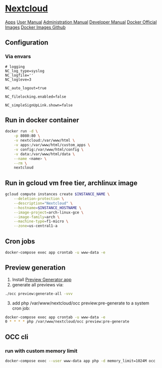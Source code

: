 # [Nextcloud](https://nextcloud.com)

[Apps](https://apps.nextcloud.com)
[User Manual](https://docs.nextcloud.com/server/21/user_manual/)
[Administration Manual](https://docs.nextcloud.com/server/21/admin_manual/)
[Developer Manual](https://docs.nextcloud.com/server/21/developer_manual/)
[Docker Official Images](https://hub.docker.com/_/nextcloud)
[Docker Images Github](https://github.com/nextcloud/docker)

## Configuration

### Via envars

```.env
# logging
NC_log_type=syslog
NC_logfile=''
NC_logleve=3

NC_auto_logout=true

NC_filelocking.enabled=false

NC_simpleSignUpLink.shown=false
```

## Run in docker container

```sh
docker run -d \
    -p 8080:80 \
    -v nextcloud:/var/www/html \
    -v apps:/var/www/html/custom_apps \
    -v config:/var/www/html/config \
    -v data:/var/www/html/data \
    --name <name> \
    --rm \
    nextcloud
```

## Run in gcloud vm free tier, archlinux image

```sh
gcloud compute instances create $INSTANCE_NAME \
    --deletion-protection \
    --description="Nextcloud" \
    --hostname=$INSTANCE_HOSTNAME \
    --image-project=arch-linux-gce \
    --image-family=arch \
    --machine-type=f1-micro \
    --zone=us-central1-a
```
## Cron jobs

```sh
docker-compose exec app crontab -u www-data -e
```

## Preview generation

1. Install [Preview Generator app](https://apps.nextcloud.com/apps/previewgenerator)
2. generate all previews via:

```sh
./occ preview:generate-all -vvv
```

3. add php /var/www/nextcloud/occ preview:pre-generate to a system cron job:

```sh
docker-compose exec app crontab -u www-data -e
0 * * * * php /var/www/nextcloud/occ preview:pre-generate
```

## OCC cli

### run with custom memory limit

```sh
docker-compose exec --user www-data app php -d memory_limit=1024M occ
```
